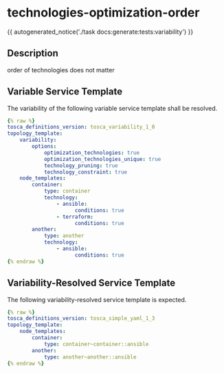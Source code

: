 # technologies-optimization-order

{{ autogenerated_notice('./task docs:generate:tests:variability') }}

## Description

order of technologies does not matter

## Variable Service Template

The variability of the following variable service template shall be resolved.

```yaml linenums="1"
{% raw %}
tosca_definitions_version: tosca_variability_1_0
topology_template:
    variability:
        options:
            optimization_technologies: true
            optimization_technologies_unique: true
            technology_pruning: true
            technology_constraint: true
    node_templates:
        container:
            type: container
            technology:
                - ansible:
                      conditions: true
                - terraform:
                      conditions: true
        another:
            type: another
            technology:
                - ansible:
                      conditions: true
{% endraw %}
```




## Variability-Resolved Service Template

The following variability-resolved service template is expected.

```yaml linenums="1"
{% raw %}
tosca_definitions_version: tosca_simple_yaml_1_3
topology_template:
    node_templates:
        container:
            type: container~container::ansible
        another:
            type: another~another::ansible
{% endraw %}
```

